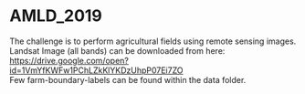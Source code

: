 # AMLD_2019
The challenge is to perform agricultural fields using remote sensing images. 
</br>
Landsat Image (all bands) can be downloaded from here:
https://drive.google.com/open?id=1VmYfKWFw1PChLZkKlYKDzUhpP07Ei7ZO
</br>
Few farm-boundary-labels can be found within the data folder. 